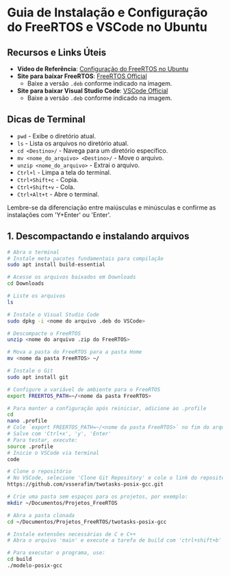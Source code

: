# Guia de Instalação e Configuração do FreeRTOS e VSCode no Ubuntu

## Recursos e Links Úteis

- **Vídeo de Referência**: [Configuração do FreeRTOS no Ubuntu](https://www.youtube.com/watch?v=wZmXPj1YvBg)
- **Site para baixar FreeRTOS**: [FreeRTOS Official](https://freertos.org)
  - Baixe a versão `.deb` conforme indicado na imagem.
- **Site para baixar Visual Studio Code**: [VSCode Official](https://code.visualstudio.com/)
  - Baixe a versão `.deb` conforme indicado na imagem.

## Dicas de Terminal

- `pwd` - Exibe o diretório atual.
- `ls` - Lista os arquivos no diretório atual.
- `cd <Destino>/` - Navega para um diretório específico.
- `mv <nome_do_arquivo> <Destino>/` - Move o arquivo.
- `unzip <nome_do_arquivo>` - Extrai o arquivo.
- `Ctrl+l` - Limpa a tela do terminal.
- `Ctrl+Shift+c` - Copia.
- `Ctrl+Shift+v` - Cola.
- `Ctrl+Alt+t` - Abre o terminal.

Lembre-se da diferenciação entre maiúsculas e minúsculas e confirme as instalações com 'Y+Enter' ou 'Enter'.

## 1. Descompactando e instalando arquivos

```bash
# Abra o terminal
# Instale meta pacotes fundamentais para compilação
sudo apt install build-essential

# Acesse os arquivos baixados em Downloads
cd Downloads

# Liste os arquivos
ls

# Instale o Visual Studio Code
sudo dpkg -i <nome do arquivo .deb do VSCode>

# Descompacte o FreeRTOS
unzip <nome do arquivo .zip do FreeRTOS>

# Mova a pasta do FreeRTOS para a pasta Home
mv <nome da pasta FreeRTOS> ~/

# Instale o Git
sudo apt install git

# Configure a variável de ambiente para o FreeRTOS
export FREERTOS_PATH=~/<nome da pasta FreeRTOS>

# Para manter a configuração após reiniciar, adicione ao .profile
cd
nano .profile
# Cole `export FREERTOS_PATH=~/<nome da pasta FreeRTOS>` no fim do arquivo
# Salve com 'Ctrl+x', 'y', 'Enter'
# Para testar, execute:
source .profile
# Inicie o VSCode via terminal
code

# Clone o repositório
# No VSCode, selecione 'Clone Git Repository' e cole o link do repositório
https://github.com/vsserafim/twotasks-posix-gcc.git

# Crie uma pasta sem espaços para os projetos, por exemplo:
mkdir ~/Documentos/Projetos_FreeRTOS

# Abra a pasta clonada
cd ~/Documentos/Projetos_FreeRTOS/twotasks-posix-gcc

# Instale extensões necessárias de C e C++
# Abra o arquivo 'main' e execute a tarefa de build com 'ctrl+shift+b'

# Para executar o programa, use:
cd build
./modelo-posix-gcc
